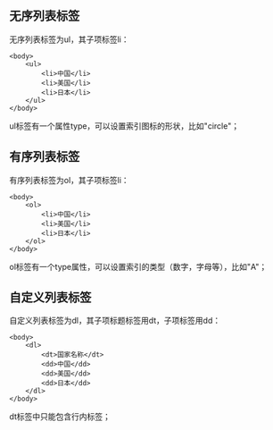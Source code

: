 ## 无序列表标签
无序列表标签为ul，其子项标签li：
```
<body>
    <ul>
        <li>中国</li>
        <li>美国</li>
        <li>日本</li>
    </ul>
</body>
```
ul标签有一个属性type，可以设置索引图标的形状，比如"circle"；

## 有序列表标签
有序列表标签为ol，其子项标签li：
```
<body>
    <ol>
        <li>中国</li>
        <li>美国</li>
        <li>日本</li>
    </ol>
</body>
```
ol标签有一个type属性，可以设置索引的类型（数字，字母等），比如"A"；

## 自定义列表标签
自定义列表标签为dl，其子项标题标签用dt，子项标签用dd：
```
<body>
    <dl>
        <dt>国家名称</dt>
        <dd>中国</dd>
        <dd>美国</dd>
        <dd>日本</dd>
    </dl>
</body>
```
dt标签中只能包含行内标签；
